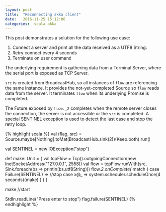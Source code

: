 ```yaml
---
layout: post
title:  "Reconnecting akka client"
date:   2016-11-25 15:12:00
categories:  scala akka
---
```


This post demonstrates a solution for the following use case:

1. Connect a server and print all the data received as a UTF8 String.
2. Retry connect every 4 seconds
3. Terminate on user command

The underlying requirement is gathering data from a Terminal Server,
where the serial port is exposed as TCP Server.

```src``` is created from BroadcastHub, so all instances of ```flow``` are referencing the same instance.
It provides the not-yet-completed Source so ```flow``` reads data from the server. 
It terminates ```flow``` when its underlying Promise is completed.

The Future exposed by ```flow._2``` completes when the remote server closes the connection, the server is not accessible or the ```src``` is completed. A special SENTINEL exception is used to detect the last case and
stop the retry loop.


{% highlight scala %}
  val (flag, src) = Source.maybe[Nothing].toMat(BroadcastHub.sink(2))(Keep.both).run()

  val SENTINEL = new IOException("stop")

  def make: Unit = {
    val tcpFlow = Tcp().outgoingConnection(new InetSocketAddress("127.0.0.1", 2558))
    val flow = tcpFlow.runWith(src, Sink.foreach(bs => println(bs.utf8String)))
    flow._2.onComplete(_ match {
      case Failure(SENTINEL) => //stop
      case x@_ => system.scheduler.scheduleOnce(4 seconds)(make)
    }
    )
  }

  make //start

  StdIn.readLine("Press enter to stop")
  flag.failure(SENTINEL)
{% endhighlight %}









